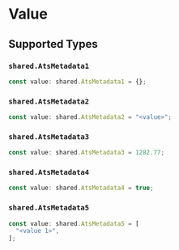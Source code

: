 # Value


## Supported Types

### `shared.AtsMetadata1`

```typescript
const value: shared.AtsMetadata1 = {};
```

### `shared.AtsMetadata2`

```typescript
const value: shared.AtsMetadata2 = "<value>";
```

### `shared.AtsMetadata3`

```typescript
const value: shared.AtsMetadata3 = 1282.77;
```

### `shared.AtsMetadata4`

```typescript
const value: shared.AtsMetadata4 = true;
```

### `shared.AtsMetadata5`

```typescript
const value: shared.AtsMetadata5 = [
  "<value 1>",
];
```

